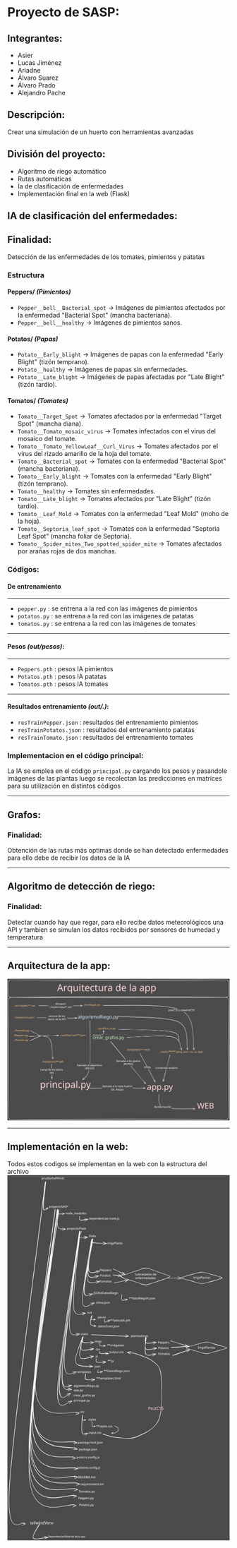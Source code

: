 # Proyecto de SASP:

## Integrantes:

- Asier
- Lucas Jiménez
- Ariadne
- Álvaro Suarez
- Álvaro Prado
- Alejandro Pache


## Descripción:
Crear una simulación de un huerto con herramientas avanzadas 

## División del proyecto:

- Algoritmo de riego automático
- Rutas automáticas 
- Ia de clasificación de enfermedades
- Implementación final en la web (Flask)

## IA de clasificación del enfermedades:

## Finalidad:
Detección de las enfermedades de los tomates, pimientos y patatas

### **Estructura**  

#### **Peppers/** _(Pimientos)_  
- `Pepper__bell__Bacterial_spot` → Imágenes de pimientos afectados por la enfermedad "Bacterial Spot" (mancha bacteriana).  
- `Pepper__bell__healthy` → Imágenes de pimientos sanos.  

#### **Potatos/** _(Papas)_  
- `Potato__Early_blight` → Imágenes de papas con la enfermedad "Early Blight" (tizón temprano).  
- `Potato__healthy` → Imágenes de papas sin enfermedades.  
- `Potato__Late_blight` → Imágenes de papas afectadas por "Late Blight" (tizón tardío).  

#### **Tomatos/** _(Tomates)_  
- `Tomato__Target_Spot` → Tomates afectados por la enfermedad "Target Spot" (mancha diana).  
- `Tomato__Tomato_mosaic_virus` → Tomates infectados con el virus del mosaico del tomate.  
- `Tomato__Tomato_YellowLeaf__Curl_Virus` → Tomates afectados por el virus del rizado amarillo de la hoja del tomate.  
- `Tomato__Bacterial_spot` → Tomates con la enfermedad "Bacterial Spot" (mancha bacteriana).  
- `Tomato__Early_blight` → Tomates con la enfermedad "Early Blight" (tizón temprano).  
- `Tomato__healthy` → Tomates sin enfermedades.  
- `Tomato__Late_blight` → Tomates afectados por "Late Blight" (tizón tardío).  
- `Tomato__Leaf_Mold` → Tomates con la enfermedad "Leaf Mold" (moho de la hoja).  
- `Tomato__Septoria_leaf_spot` → Tomates con la enfermedad "Septoria Leaf Spot" (mancha foliar de Septoria).  
- `Tomato__Spider_mites_Two_spotted_spider_mite` → Tomates afectados por arañas rojas de dos manchas.  

### Códigos:

#### De entrenamiento

---

- ``pepper.py`` : se entrena a la red con las imágenes de pimientos
- ``potatos.py`` : se entrena a la red con las imágenes de patatas
- ``tomatos.py`` : se entrena a la red con las imágenes de tomates

---

#### Pesos _(out/pesos)_:

---

- ``Peppers.pth`` : pesos IA pimientos
- ``Potatos.pth`` : pesos IA patatas
- ``Tomatos.pth`` : pesos IA tomates

---

#### Resultados entrenamiento _(out/.)_:
- ``resTrainPepper.json`` : resultados del entrenamiento pimientos
- ``resTrainPotatos.json`` : resultados del entrenamiento patatas
- ``resTrainTomato.json`` : resultados del entrenamiento tomates

### Implementacion en el código principal:

La IA se emplea en el código ``principal.py`` cargando los pesos y pasandole imágenes de las plantas luego 
se recolectan las predicciones en matrices para su utilización en distintos códigos

---

## Grafos:

### Finalidad:
Obtención de las rutas más optimas donde se han detectado enfermedades para ello debe de recibir los datos de la IA

---

## Algoritmo de detección de riego:

### Finalidad:
Detectar cuando hay que regar, 
para ello recibe datos meteorológicos una API y tambíen se simulan los datos recibidos por sensores de humedad y temperatura

---
## Arquitectura de la app:

<img src="Arquitectura.svg">

---

## Implementación en la web:

Todos estos codigos se implementan en la web con la estructura del archivo 
<img src="ProyectoSASPEstructura.svg">

